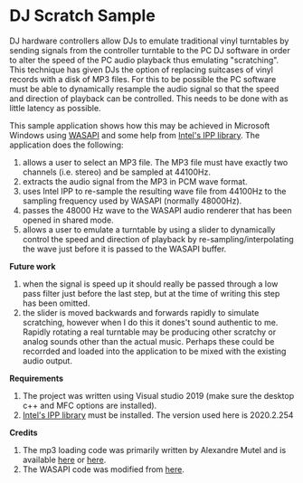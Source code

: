# DJ Scratch Sample

DJ hardware controllers allow DJs to emulate traditional vinyl turntables by sending signals from the controller turntable to the PC DJ software in order to alter the speed of the PC audio playback thus emulating "scratching". This technique has given DJs the option of replacing suitcases of vinyl records with a disk of MP3 files. For this to be possible the PC software must be able to dynamically resample the audio signal so that the speed and direction of playback can be controlled. This needs to be done with as little latency as possible. 

This sample application shows how this may be achieved in Microsoft Windows using [WASAPI](https://docs.microsoft.com/en-us/windows/win32/coreaudio/wasapi) and some help from [Intel's IPP library](https://software.intel.com/content/www/us/en/develop/tools/integrated-performance-primitives.html). The application does the following:
1) allows a user to select an MP3 file. The MP3 file must have exactly two channels (i.e. stereo) and be sampled at 44100Hz.
2) extracts the audio signal from the MP3 in PCM wave format.
3) uses Intel IPP to re-sample the resulting wave file from 44100Hz to the sampling frequency used by WASAPI (normally 48000Hz).
4) passes the 48000 Hz wave to the WASAPI audio renderer that has been opened in shared mode.
5) allows a user to emulate a turntable by using a slider to dynamically control the speed and direction of playback by re-sampling/interpolating the wave just before it is passed to the WASAPI buffer.

**Future work**

1) when the signal is speed up it should really be passed through a low pass filter just before the last step, but at the time of writing this step has been omitted.
2) the slider is moved backwards and forwards rapidly to simulate scratching, however when I do this it dones't sound authentic to me. Rapidly rotating a real turntable may be producing other scratchy or analog sounds other than the actual music. Perhaps these could be recorrded and loaded into the application to be mixed with the existing audio output.

**Requirements**

1) The project was written using Visual studio 2019 (make sure the desktop c++ and MFC options are installed).
2) [Intel's IPP library](https://software.seek.intel.com/performance-libraries) must be installed. The version used here is 2020.2.254

**Credits**

1) The mp3 loading code was primarily written by Alexandre Mutel and is available [here](http://code4k.blogspot.com/2010/05/playing-mp3-in-c-using-plain-windows.html) or [here](https://xoofx.com/blog/2010/05/21/playing-mp3-in-c-using-plain-windows/).
2) The WASAPI code was modified from [here](https://github.com/microsoft/Windows-classic-samples/blob/master/Samples/Win7Samples/multimedia/audio/RenderSharedTimerDriven/WASAPIRenderer.cpp).
